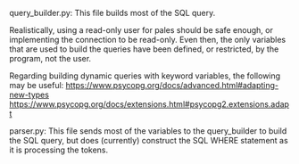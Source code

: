 query_builder.py:
This file builds most of the SQL query.

Realistically, using a read-only user for pales should be safe enough, or implementing the connection to be read-only. Even then, the only variables that are used to build the queries have been defined, or restricted, by the program, not the user.

Regarding building dynamic queries with keyword variables, the following may be useful:
https://www.psycopg.org/docs/advanced.html#adapting-new-types
https://www.psycopg.org/docs/extensions.html#psycopg2.extensions.adapt

parser.py:
This file sends most of the variables to the query_builder to build the SQL query, but does (currently) construct the SQL WHERE statement as it is processing the tokens.
